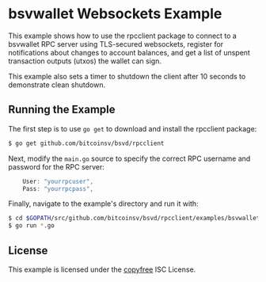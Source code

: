 bsvwallet Websockets Example
============================

This example shows how to use the rpcclient package to connect to a bsvwallet
RPC server using TLS-secured websockets, register for notifications about
changes to account balances, and get a list of unspent transaction outputs
(utxos) the wallet can sign.

This example also sets a timer to shutdown the client after 10 seconds to
demonstrate clean shutdown.

## Running the Example

The first step is to use `go get` to download and install the rpcclient package:

```bash
$ go get github.com/bitcoinsv/bsvd/rpcclient
```

Next, modify the `main.go` source to specify the correct RPC username and
password for the RPC server:

```Go
	User: "yourrpcuser",
	Pass: "yourrpcpass",
```

Finally, navigate to the example's directory and run it with:

```bash
$ cd $GOPATH/src/github.com/bitcoinsv/bsvd/rpcclient/examples/bsvwalletwebsockets
$ go run *.go
```

## License

This example is licensed under the [copyfree](http://copyfree.org) ISC License.
